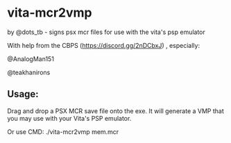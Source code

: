 # vita-mcr2vmp
by @dots_tb - signs psx mcr files for use with the vita's psp emulator

With help from the CBPS (https://discord.gg/2nDCbxJ) , especially:

 @AnalogMan151
 
 @teakhanirons
 
## Usage:

Drag and drop a PSX MCR save file onto the exe. It will generate a VMP that you may use with your Vita's PSP emulator.

Or use CMD:
	./vita-mcr2vmp mem.mcr
